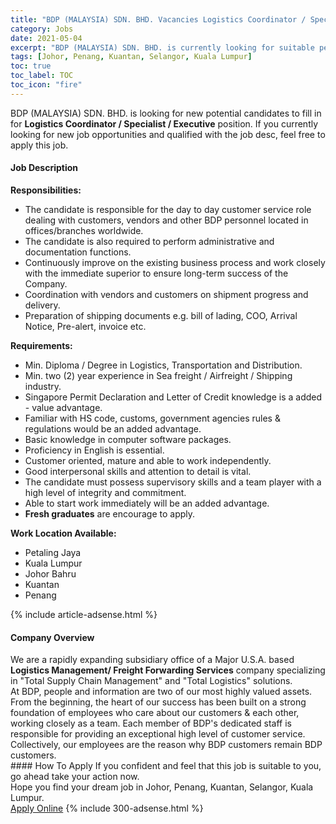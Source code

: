```yaml
---
title: "BDP (MALAYSIA) SDN. BHD. Vacancies Logistics Coordinator / Specialist / Executive" 
category: Jobs 
date: 2021-05-04 
excerpt: "BDP (MALAYSIA) SDN. BHD. is currently looking for suitable person to fill in the Logistics Coordinator / Specialist / Executive which based in Johor, Penang, Kuantan, Selangor, Kuala Lumpur" 
tags: [Johor, Penang, Kuantan, Selangor, Kuala Lumpur] 
toc: true 
toc_label: TOC 
toc_icon: "fire" 
--- 
```


<p>BDP (MALAYSIA) SDN. BHD. is looking for new potential candidates to fill in for <b>Logistics Coordinator / Specialist / Executive</b> position. If you currently looking for new job opportunities and qualified with the job desc, feel free to apply this job.
</p><div><div><h4>Job Description</h4></div><div><div><span><div><p><strong>Responsibilities:</strong></p><ul><li>The candidate is responsible for the day to day customer service role dealing with customers, vendors and other BDP personnel located in offices/branches worldwide.</li><li>The candidate is also required to perform administrative and documentation functions.</li><li>Continuously improve on the existing business process and work closely with the immediate superior to ensure long-term success of the Company.</li><li>Coordination with vendors and customers on shipment progress and delivery.</li><li>Preparation of shipping documents e.g. bill of lading, COO, Arrival Notice, Pre-alert, invoice etc.</li></ul><p><strong>Requirements:</strong></p><ul><li>Min. Diploma / Degree in Logistics, Transportation and Distribution.</li><li>Min. two (2) year experience in Sea freight / Airfreight / Shipping industry.</li><li>Singapore Permit Declaration and Letter of Credit knowledge is a added - value advantage.</li><li>Familiar with HS code, customs, government agencies rules &amp; regulations would be an added advantage.</li><li>Basic knowledge in computer software packages.</li><li>Proficiency in English is essential.</li><li>Customer oriented, mature and able to work independently.</li><li>Good interpersonal skills and attention to detail is vital.</li><li>The candidate must possess supervisory skills and a team player with a high level of integrity and commitment.</li><li>Able to start work immediately will be an added advantage.</li><li><strong>Fresh graduates</strong> are encourage to apply.</li></ul><p><strong>Work Location Available:</strong></p><ul><li>Petaling Jaya</li><li>Kuala Lumpur</li><li>Johor Bahru</li><li>Kuantan</li><li>Penang</li></ul></div></span></div></div></div> 
{% include article-adsense.html %} 
<div><div><h4>Company Overview</h4></div><div><div><span><div><div>We are a rapidly expanding subsidiary office of a Major U.S.A. based <strong>Logistics Management/ Freight Forwarding Services</strong> company specializing in "Total Supply Chain Management" and "Total Logistics" solutions.</div>
<div>At BDP, people and information are two of our most highly valued assets. From the beginning, the heart of our success has been built on a strong foundation of employees who care about our customers &amp; each other, working closely as a team. Each member of BDP's dedicated staff is responsible for providing an exceptional high level of customer service. Collectively, our employees are the reason why BDP customers remain BDP customers.</div></div></span></div></div></div> 
#### How To Apply 
If you confident and feel that this job is suitable to you, go ahead take your action now. <br/> 
Hope you find your dream job in Johor, Penang, Kuantan, Selangor, Kuala Lumpur. <br/> 
<a href="https://www.jobstreet.com.my/en/job/logistics-coordinator-specialist-executive-4555778?jobId=jobstreet-my-job-4555778&" class="btn btn--info" target="_blank" rel="nofollow noopenner">Apply Online</a> 
{% include 300-adsense.html %} 